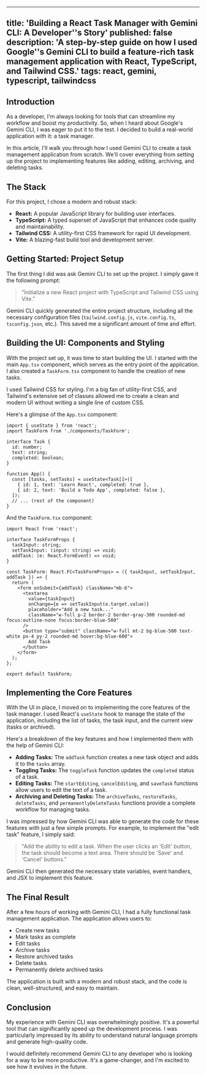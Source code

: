 
---
title: 'Building a React Task Manager with Gemini CLI: A Developer''s Story'
published: false
description: 'A step-by-step guide on how I used Google''s Gemini CLI to build a feature-rich task management application with React, TypeScript, and Tailwind CSS.'
tags: react, gemini, typescript, tailwindcss
---

## Introduction

As a developer, I'm always looking for tools that can streamline my workflow and boost my productivity. So, when I heard about Google's Gemini CLI, I was eager to put it to the test. I decided to build a real-world application with it: a task manager.

In this article, I'll walk you through how I used Gemini CLI to create a task management application from scratch. We'll cover everything from setting up the project to implementing features like adding, editing, archiving, and deleting tasks.

## The Stack

For this project, I chose a modern and robust stack:

*   **React:** A popular JavaScript library for building user interfaces.
*   **TypeScript:** A typed superset of JavaScript that enhances code quality and maintainability.
*   **Tailwind CSS:** A utility-first CSS framework for rapid UI development.
*   **Vite:** A blazing-fast build tool and development server.

## Getting Started: Project Setup

The first thing I did was ask Gemini CLI to set up the project. I simply gave it the following prompt:

> "Initialize a new React project with TypeScript and Tailwind CSS using Vite."

Gemini CLI quickly generated the entire project structure, including all the necessary configuration files (`tailwind.config.js`, `vite.config.ts`, `tsconfig.json`, etc.). This saved me a significant amount of time and effort.

## Building the UI: Components and Styling

With the project set up, it was time to start building the UI. I started with the main `App.tsx` component, which serves as the entry point of the application. I also created a `TaskForm.tsx` component to handle the creation of new tasks.

I used Tailwind CSS for styling. I'm a big fan of utility-first CSS, and Tailwind's extensive set of classes allowed me to create a clean and modern UI without writing a single line of custom CSS.

Here's a glimpse of the `App.tsx` component:

```tsx
import { useState } from 'react';
import TaskForm from './components/TaskForm';

interface Task {
  id: number;
  text: string;
  completed: boolean;
}

function App() {
  const [tasks, setTasks] = useState<Task[]>([
    { id: 1, text: 'Learn React', completed: true },
    { id: 2, text: 'Build a Todo App', completed: false },
  ]);
  // ... (rest of the component)
}
```

And the `TaskForm.tsx` component:

```tsx
import React from 'react';

interface TaskFormProps {
  taskInput: string;
  setTaskInput: (input: string) => void;
  addTask: (e: React.FormEvent) => void;
}

const TaskForm: React.FC<TaskFormProps> = ({ taskInput, setTaskInput, addTask }) => {
  return (
    <form onSubmit={addTask} className="mb-6">
      <textarea
        value={taskInput}
        onChange={e => setTaskInput(e.target.value)}
        placeholder="Add a new task..."
        className="w-full p-2 border-2 border-gray-300 rounded-md focus:outline-none focus:border-blue-500"
      />
      <button type="submit" className="w-full mt-2 bg-blue-500 text-white px-4 py-2 rounded-md hover:bg-blue-600">
        Add Task
      </button>
    </form>
  );
};

export default TaskForm;
```

## Implementing the Core Features

With the UI in place, I moved on to implementing the core features of the task manager. I used React's `useState` hook to manage the state of the application, including the list of tasks, the task input, and the current view (tasks or archived).

Here's a breakdown of the key features and how I implemented them with the help of Gemini CLI:

*   **Adding Tasks:** The `addTask` function creates a new task object and adds it to the `tasks` array.
*   **Toggling Tasks:** The `toggleTask` function updates the `completed` status of a task.
*   **Editing Tasks:** The `startEditing`, `cancelEditing`, and `saveTask` functions allow users to edit the text of a task.
*   **Archiving and Deleting Tasks:** The `archiveTasks`, `restoreTasks`, `deleteTasks`, and `permanentlyDeleteTasks` functions provide a complete workflow for managing tasks.

I was impressed by how Gemini CLI was able to generate the code for these features with just a few simple prompts. For example, to implement the "edit task" feature, I simply said:

> "Add the ability to edit a task. When the user clicks an 'Edit' button, the task should become a text area. There should be 'Save' and 'Cancel' buttons."

Gemini CLI then generated the necessary state variables, event handlers, and JSX to implement this feature.

## The Final Result

After a few hours of working with Gemini CLI, I had a fully functional task management application. The application allows users to:

*   Create new tasks
*   Mark tasks as complete
*   Edit tasks
*   Archive tasks
*   Restore archived tasks
*   Delete tasks
*   Permanently delete archived tasks

The application is built with a modern and robust stack, and the code is clean, well-structured, and easy to maintain.

## Conclusion

My experience with Gemini CLI was overwhelmingly positive. It's a powerful tool that can significantly speed up the development process. I was particularly impressed by its ability to understand natural language prompts and generate high-quality code.

I would definitely recommend Gemini CLI to any developer who is looking for a way to be more productive. It's a game-changer, and I'm excited to see how it evolves in the future.
